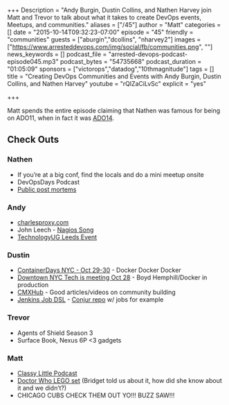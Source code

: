 +++
Description = "Andy Burgin, Dustin Collins, and Nathen Harvey join Matt and Trevor to talk about what it takes to create DevOps events, Meetups, and communities."
aliases = ["/45"]
author = "Matt"
categories = []
date = "2015-10-14T09:32:23-07:00"
episode = "45"
friendly = "communities"
guests = ["aburgin","dcollins", "nharvey2"]
images = ["https://www.arresteddevops.com/img/social/fb/communities.png", ""]
news_keywords = []
podcast_file = "arrested-devops-podcast-episode045.mp3"
podcast_bytes = "54735668"
podcast_duration = "01:05:09"
sponsors = ["victorops","datadog","10thmagnitude"]
tags = []
title = "Creating DevOps Communities and Events with Andy Burgin, Dustin Collins, and Nathen Harvey"
youtube = "rQlZaCiLvSc"
explicit = "yes"

+++

Matt spends the entire episode claiming that Nathen was famous for being on ADO11, when in fact it was [ADO14](http://www.arresteddevops.com/how-to-eff-up-devops/).

## Check Outs

### Nathen
- If you’re at a big conf, find the locals and do a mini meetup onsite
- DevOpsDays Podcast
- [Public post mortems](https://www.chef.io/blog/2015/08/17/supermarket-berkshelf-outage-incident-report/)

### Andy
- [charlesproxy.com](http://charlesproxy.com)
- John Leech - [Nagios Song](http://www.leedsdevops.org.uk/post/122413169155/john-leach-plays-his-nagios-song-at-leeds-devops)
- [TechnologyUG Leeds Event](http://www.leedsdevops.org.uk/post/130503327520/technology-ug-devops-event-thurs-22nd-oct-2015)

### Dustin
- [ContainerDays NYC - Oct 29-30](http://dynamicinfradays.org/events/2015-nyc/) - Docker Docker Docker
- [Downtown NYC Tech is meeting Oct 28](http://www.meetup.com/Downtown-NYC-Tech-Meetup/events/224424454/) - Boyd Hemphill/Docker in production
- [CMXHub](http://cmxhub.com/) - Good articles/videos on community building
- [Jenkins Job DSL](https://github.com/jenkinsci/job-dsl-plugin/wiki) - [Conjur repo](https://github.com/conjurinc/jenkins-seed) w/ jobs for example

### Trevor
- Agents of Shield Season 3
- Surface Book, Nexus 6P <3 gadgets

### Matt
- [Classy Little Podcast](http://www.classylittlepodcast.com/)
- [Doctor Who LEGO set](https://plus.google.com/+RosaGolijan/posts/RaFz7uPZ9so) (Bridget told us about it, how did she know about it and we didn’t?)
- CHICAGO CUBS CHECK THEM OUT YO!!! BUZZ SAW!!!
